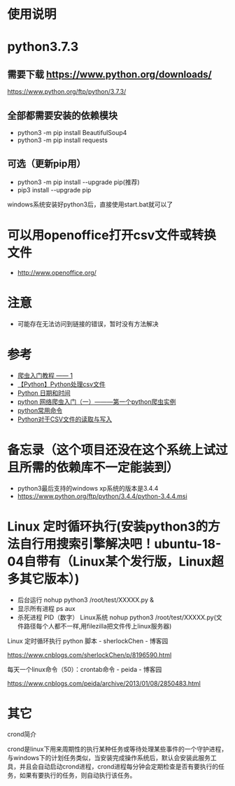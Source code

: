 使用说明
==========
# python3.7.3
## 需要下载 https://www.python.org/downloads/
https://www.python.org/ftp/python/3.7.3/

## 全部都需要安装的依赖模块
* python3 -m pip install BeautifulSoup4
* python3 -m pip install requests
## 可选（更新pip用）
* python3 -m pip install --upgrade pip(推荐)
* pip3 install --upgrade pip

windows系统安装好python3后，直接使用start.bat就可以了

# 可以用openoffice打开csv文件或转换文件
* http://www.openoffice.org/

# 注意
* 可能存在无法访问到链接的错误，暂时没有方法解决

# 参考
* [爬虫入门教程 —— 1](https://blog.csdn.net/redpintings/article/details/79916679)
* [【Python】Python处理csv文件](https://www.cnblogs.com/yanglang/p/7126660.html)
* [Python 日期和时间](https://www.runoob.com/python/python-date-time.html)
* [python 网络爬虫入门（一）———第一个python爬虫实例](https://blog.csdn.net/Bo_wen_/article/details/50868339)
* [python常用命令](https://blog.csdn.net/weixin_39875181/article/details/78695264)
* [Python对于CSV文件的读取与写入](https://www.cnblogs.com/unnameable/p/7366437.html )

# 备忘录（这个项目还没在这个系统上试过且所需的依赖库不一定能装到）
* python3最后支持的windows xp系统的版本是3.4.4
* https://www.python.org/ftp/python/3.4.4/python-3.4.4.msi

# Linux 定时循环执行(安装python3的方法自行用搜索引擎解决吧！ubuntu-18-04自带有（Linux某个发行版，Linux超多其它版本）)
* 后台运行 nohup python3 /root/test/XXXXX.py &
* 显示所有进程 ps aux
* 杀死进程 PID（数字）
Linux系统 nohup python3 /root/test/XXXXX.py(文件路径每个人都不一样,用filezilla把文件传上linux服务器)

Linux 定时循环执行 python 脚本 - sherlockChen - 博客园

https://www.cnblogs.com/sherlockChen/p/8196590.html

每天一个linux命令（50）：crontab命令 - peida - 博客园

https://www.cnblogs.com/peida/archive/2013/01/08/2850483.html

# 其它
crond简介

crond是linux下用来周期性的执行某种任务或等待处理某些事件的一个守护进程，与windows下的计划任务类似，当安装完成操作系统后，默认会安装此服务工具，并且会自动启动crond进程，crond进程每分钟会定期检查是否有要执行的任务，如果有要执行的任务，则自动执行该任务。


